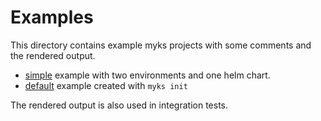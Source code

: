 # Examples

This directory contains example myks projects with some comments and the
rendered output.

- [simple](simple/README.md) example with two environments and one helm chart.
- [default](default/README.md) example created with `myks init`

The rendered output is also used in integration tests.
